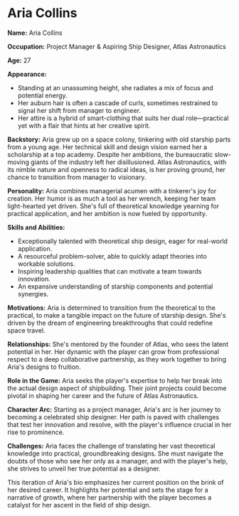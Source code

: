 # Aria Collins

**Name:** Aria Collins

**Occupation:** Project Manager & Aspiring Ship Designer, Atlas Astronautics

**Age:** 27

**Appearance:**

- Standing at an unassuming height, she radiates a mix of focus and potential energy.
- Her auburn hair is often a cascade of curls, sometimes restrained to signal her shift from manager to engineer.
- Her attire is a hybrid of smart-clothing that suits her dual role—practical yet with a flair that hints at her creative spirit.

**Backstory:**
Aria grew up on a space colony, tinkering with old starship parts from a young age. Her technical skill and design vision earned her a scholarship at a top academy. Despite her ambitions, the bureaucratic slow-moving giants of the industry left her disillusioned. Atlas Astronautics, with its nimble nature and openness to radical ideas, is her proving ground, her chance to transition from manager to visionary.

**Personality:**
Aria combines managerial acumen with a tinkerer's joy for creation. Her humor is as much a tool as her wrench, keeping her team light-hearted yet driven. She's full of theoretical knowledge yearning for practical application, and her ambition is now fueled by opportunity.

**Skills and Abilities:**

- Exceptionally talented with theoretical ship design, eager for real-world application.
- A resourceful problem-solver, able to quickly adapt theories into workable solutions.
- Inspiring leadership qualities that can motivate a team towards innovation.
- An expansive understanding of starship components and potential synergies.

**Motivations:**
Aria is determined to transition from the theoretical to the practical, to make a tangible impact on the future of starship design. She's driven by the dream of engineering breakthroughs that could redefine space travel.

**Relationships:**
She's mentored by the founder of Atlas, who sees the latent potential in her. Her dynamic with the player can grow from professional respect to a deep collaborative partnership, as they work together to bring Aria's designs to fruition.

**Role in the Game:**
Aria seeks the player's expertise to help her break into the actual design aspect of shipbuilding. Their joint projects could become pivotal in shaping her career and the future of Atlas Astronautics.

**Character Arc:**
Starting as a project manager, Aria's arc is her journey to becoming a celebrated ship designer. Her path is paved with challenges that test her innovation and resolve, with the player's influence crucial in her rise to prominence.

**Challenges:**
Aria faces the challenge of translating her vast theoretical knowledge into practical, groundbreaking designs. She must navigate the doubts of those who see her only as a manager, and with the player's help, she strives to unveil her true potential as a designer.

This iteration of Aria's bio emphasizes her current position on the brink of her desired career. It highlights her potential and sets the stage for a narrative of growth, where her partnership with the player becomes a catalyst for her ascent in the field of ship design.
